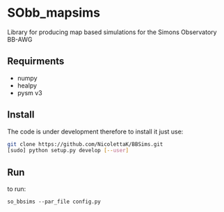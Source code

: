 # SObb_mapsims
Library for producing map based simulations for the Simons Observatory BB-AWG

## Requirments

- numpy
- healpy
- pysm v3


## Install
The code is under development therefore to install it just use:

```bash
git clone https://github.com/NicolettaK/BBSims.git
[sudo] python setup.py develop [--user]
```

## Run
to run:

```
so_bbsims --par_file config.py
```
